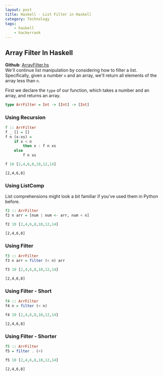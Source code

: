 ```yaml
---
layout: post
title: Haskell - List Filter in Haskell
category: Technology
tags:
    - haskell
    - hackerrank
---
```


## Array Filter In Haskell
**Github**: [ArrayFilter.hs](https://github.com/eloyekunle/haskell_snippets/blob/master/ArrayFilter.hs)  
We'll continue list manipulation by considering how to filter a list.  
Specifically, given a number `n` and an array, we'll return all elements of the array less than `n`.  

First we declare the `type` of our function, which takes a number and an array, and returns an array.


```haskell
type ArrFilter = Int -> [Int] -> [Int]
```

### Using Recursion


```haskell
f :: ArrFilter
f _ [] = []
f n (x:xs) =
    if x < n
        then x : f n xs
    else
        f n xs
```


```haskell
f 10 [2,4,6,8,10,12,14]
```


    [2,4,6,8]


### Using ListComp
List comprehensions might look a bit familiar if you've used them in Python before.


```haskell
f2 :: ArrFilter
f2 n arr = [num | num <- arr, num < n]
```


```haskell
f2 10 [2,4,6,8,10,12,14]
```


    [2,4,6,8]


### Using Filter


```haskell
f3 :: ArrFilter
f3 n arr = filter (< n) arr
```


```haskell
f3 10 [2,4,6,8,10,12,14]
```


    [2,4,6,8]


### Using Filter - Short


```haskell
f4 :: ArrFilter
f4 n = filter (< n)
```


```haskell
f4 10 [2,4,6,8,10,12,14]
```


    [2,4,6,8]


### Using Filter - Shorter


```haskell
f5 :: ArrFilter
f5 = filter . (>)
```


```haskell
f5 10 [2,4,6,8,10,12,14]
```


    [2,4,6,8]

